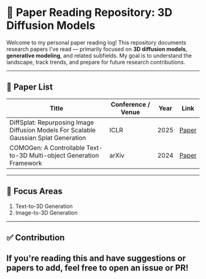 # 🧠 Paper Reading Repository: 3D Diffusion Models

Welcome to my personal paper reading log! This repository documents research papers I've read — primarily focused on **3D diffusion models**, **generative modeling**, and related subfields. My goal is to understand the landscape, track trends, and prepare for future research contributions.

---

## 📄 Paper List
| Title | Conference / Venue | Year | Link |
|-------|---------------------|------|------|
| DiffSplat: Repurposing Image Diffusion Models For Scalable Gaussian Splat Generation | ICLR | 2025 | [Paper](https://arxiv.org/pdf/2501.16764)
| COMOGen: A Controllable Text-to-3D Multi-object Generation Framework | arXiv | 2024 | [Paper](https://arxiv.org/pdf/2409.00590) |

---

## 🧠 Focus Areas
1. Text-to-3D Generation
2. Image-to-3D Generation

---
## ✅ Contribution

If you're reading this and have suggestions or papers to add, feel free to open an issue or PR!
---
